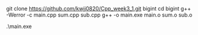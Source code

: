 git clone https://github.com/kwjj0820/Cpp_week3_1.git bigint
cd bigint
g++ -Werror -c main.cpp sum.cpp sub.cpp
g++ -o main.exe main.o sum.o sub.o

.\main.exe
